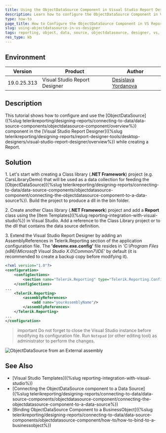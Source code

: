 ```yaml
---
title: Using the ObjectDataSource Component in Visual Studio Report Designer
description: Learn how to configure the ObjectDataSource Component in VS Report Designer.
type: how-to
page_title: How to Configure the ObjectDataSource Component in VS Report Designer
slug: using-objectdatasource-in-vs-designer
tags: reporting, object, data, source, objectdatasource, designer, vs, visual, studio, net, framework
res_type: kb
---
```


## Environment

| Version | Product | Author | 
| ---- | ---- | ---- |
| 19.0.25.313 | Visual Studio Report Designer |[Desislava Yordanova](https://www.telerik.com/blogs/author/desislava-yordanova)| 

## Description

This tutorial shows how to configure and use the [ObjectDataSource]({%slug telerikreporting/designing-reports/connecting-to-data/data-source-components/objectdatasource-component/overview%}) component in the [Visual Studio Report Designer]({%slug telerikreporting/designing-reports/report-designer-tools/desktop-designers/visual-studio-report-designer/overview%}) while creating a Report.

## Solution

1\. Let's start with creating a Class library (**.NET Framework**) project (e.g. CarsLibraryDemo) that will be used as a data collection for feeding the [ObjectDataSource]({%slug telerikreporting/designing-reports/connecting-to-data/data-source-components/objectdatasource-component/connecting-the-objectdatasource-component-to-a-data-source%}). Build the project to produce a dll in the bin folder.

2\. Create another Class library (**.NET Framework**) project and add a **Report** class using the [Item Templates]({%slug reporting-integration-with-visual-studio%}) in Visual Studio. Add a reference to the Class Library project or to the dll that contains the data source definition.

3\. Extend the Visual Studio Report Designer by adding an AssemblyReferences in Telerik.Reporting section of the application configuration file. The **'devenv.exe.config'** file resides in *'C:\Program Files (x86)\Microsoft Visual Studio X.0\Common7\IDE'* by default (it is recommended to create a backup copy before modifying it). 

````XML
<?xml version="1.0"?>
<configuration>
    <configSections>
        <section name="Telerik.Reporting" type="Telerik.Reporting.Configuration.ReportingConfigurationSection, Telerik.Reporting" allowLocation="true" allowDefinition="Everywhere" />
    </configSections>
...
    <Telerik.Reporting>
        <assemblyReferences>
            <add name="yourAssemblyName"/>
        </assemblyReferences>
    </Telerik.Reporting>
...
</configuration>
````

>important Do not forget to close the Visual Studio instance before modifying its configuration file. Run `Notepad` (or other editing tool) as administrator to perform the changes.

![ObjectDataSource from an External assembly](images/objectdatasource-populated-from-external-assembly-in-vs-designer.gif)    


## See Also

- [Visual Studio Templates]({%slug reporting-integration-with-visual-studio%})
- [Connecting the ObjectDataSource component to a Data Source]({%slug telerikreporting/designing-reports/connecting-to-data/data-source-components/objectdatasource-component/connecting-the-objectdatasource-component-to-a-data-source%})
- [Binding ObjectDataSource Component to a BusinessObject]({%slug telerikreporting/designing-reports/connecting-to-data/data-source-components/objectdatasource-component/how-to/how-to-bind-to-a-businessobject%})
